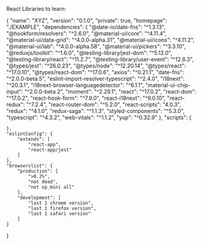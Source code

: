 React Libraries to learn:

{
"name": "XYZ",
"version": "0.1.0",
"private": true,
"homepage": "./EXAMPLE",
"dependencies": {
"@date-io/date-fns": "^1.3.13",
"@hookform/resolvers": "^2.6.0",
"@material-ui/core": "^4.11.4",
"@material-ui/data-grid": "^4.0.0-alpha.31",
"@material-ui/icons": "^4.11.2",
"@material-ui/lab": "^4.0.0-alpha.58",
"@material-ui/pickers": "^3.3.10",
"@reduxjs/toolkit": "^1.6.0",
"@testing-library/jest-dom": "^5.12.0",
"@testing-library/react": "^11.2.7",
"@testing-library/user-event": "^12.8.3",
"@types/jest": "^26.0.23",
"@types/node": "^12.20.14",
"@types/react": "^17.0.10",
"@types/react-dom": "^17.0.6",
"axios": "^0.21.1",
"date-fns": "^2.0.0-beta.5",
"eslint-import-resolver-typescript": "^2.4.0",
"i18next": "^20.3.1",
"i18next-browser-languagedetector": "^6.1.1",
"material-ui-chip-input": "^2.0.0-beta.2",
"moment": "^2.29.1",
"react": "^17.0.2",
"react-dom": "^17.0.2",
"react-hook-form": "^7.9.0",
"react-i18next": "^9.0.10",
"react-redux": "^7.2.4",
"react-router-dom": "^5.2.0",
"react-scripts": "4.0.3",
"redux": "^4.1.0",
"redux-saga": "^1.1.3",
"styled-components": "^5.3.0",
"typescript": "^4.3.2",
"web-vitals": "^1.1.2",
"yup": "^0.32.9"
},
"scripts": {

    },
    "eslintConfig": {
        "extends": [
            "react-app",
            "react-app/jest"
        ]
    },
    "browserslist": {
        "production": [
            ">0.2%",
            "not dead",
            "not op_mini all"
        ],
        "development": [
            "last 1 chrome version",
            "last 1 firefox version",
            "last 1 safari version"
        ]
    }
}

